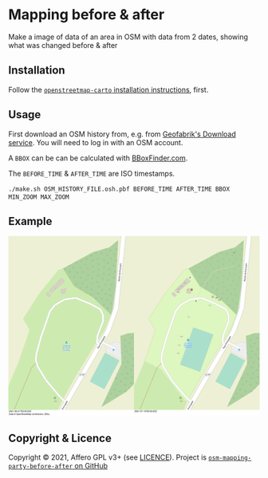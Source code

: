 # Mapping before & after

Make a image of data of an area in OSM with data from 2 dates, showing what was changed before & after

## Installation

Follow the [`openstreetmap-carto` installation instructions](https://github.com/gravitystorm/openstreetmap-carto/blob/master/INSTALL.md), first.

## Usage

First download an OSM history from, e.g. from [Geofabrik's Download service](https://osm-internal.download.geofabrik.de/). You will need to log in with an OSM account.

A `BBOX` can be can be calculated with [BBoxFinder.com](http://bboxfinder.com/).

The `BEFORE_TIME` & `AFTER_TIME` are ISO timestamps.

```
./make.sh OSM_HISTORY_FILE.osh.pbf BEFORE_TIME AFTER_TIME BBOX MIN_ZOOM MAX_ZOOM
```

## Example

![Example](sample.png)

## Copyright & Licence

Copyright © 2021, Affero GPL v3+ (see [LICENCE](./LICENCE)). Project is [`osm-mapping-party-before-after` on GitHub](https://github.com/amandasaurus/osm-mapping-party-before-after)

